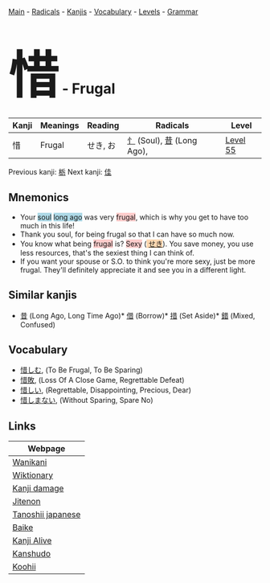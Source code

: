 <style> bigfont {font-size: 100px}</style>
[Main](../README.md) -
[Radicals](../radicals.md) -
[Kanjis](../kanjis.md) -
[Vocabulary](../vocabulary.md) -
[Levels](../levels.md) -
[Grammar](../grammar.md)
# <bigfont> 惜</bigfont> - Frugal 

| Kanji | Meanings | Reading | Radicals | Level |
| --- | --- | --- | --- | --- |
| 惜 | Frugal | せき, お | [忄](../radicals/忄.md) (Soul), [昔](../radicals/昔.md) (Long Ago),  | [Level 55](../levels/wk_level55.md) |

Previous kanji: [栃](栃.md) Next kanji: [佳](佳.md) 

## Mnemonics
 * Your <span style="background-color:#ADD8E6"> soul</span> <span style="background-color:#ADD8E6"> long ago</span> was very <span style="background-color:#ffcccb"> frugal</span>, which is why you get to have too much in this life!
* Thank you soul, for being frugal so that I can have so much now.
* You know what being <span style="background-color:#ffcccb"> frugal</span> is? <span style="background-color:#ffcccb"> Sexy</span> (<span style="background-color:#fed8b1"> [せき](https://jisho.org/search/せき)</span>). You save money, you use less resources, that's the sexiest thing I can think of.
* If you want your spouse or S.O. to think you're more sexy, just be more frugal. They'll definitely appreciate it and see you in a different light.


## Similar kanjis
 * [昔](昔.md) (Long Ago, Long Time Ago)* [借](借.md) (Borrow)* [措](措.md) (Set Aside)* [錯](錯.md) (Mixed, Confused)


## Vocabulary
 * [惜しむ](../vocabulary/惜.md), (To Be Frugal, To Be Sparing)
* [惜敗](../vocabulary/惜.md), (Loss Of A Close Game, Regrettable Defeat)
* [惜しい](../vocabulary/惜.md), (Regrettable, Disappointing, Precious, Dear)
* [惜しまない](../vocabulary/惜.md), (Without Sparing, Spare No)



## Links 

| Webpage |
| --- |
| [Wanikani          ](https://www.wanikani.com/kanji/惜) |
| [Wiktionary        ](https://en.wiktionary.org/wiki/惜) |
| [Kanji damage      ](http://www.kanjidamage.com/kanji/search?utf8=✓&q=惜) |
| [Jitenon           ](https://jitenon.com/kanji/惜) |
| [Tanoshii japanese ](https://www.tanoshiijapanese.com/dictionary/kanji.cfm?k=惜) |
| [Baike             ](https://baike.baidu.com/item/惜) |
| [Kanji Alive       ](https://app.kanjialive.com/惜) |
| [Kanshudo          ](https://www.kanshudo.com/searchmn?q=惜) |
| [Koohii            ](https://kanji.koohii.com/study/kanji/惜) |
